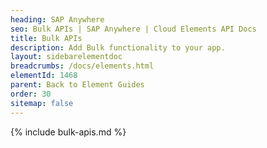 ```yaml
---
heading: SAP Anywhere
seo: Bulk APIs | SAP Anywhere | Cloud Elements API Docs
title: Bulk APIs
description: Add Bulk functionality to your app.
layout: sidebarelementdoc
breadcrumbs: /docs/elements.html
elementId: 1468
parent: Back to Element Guides
order: 30
sitemap: false
---
```


{% include bulk-apis.md %}
